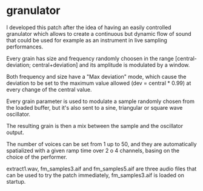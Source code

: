 # granulator
I developed this patch after the idea of having an easily controlled granulator which allows to create a continuous but dynamic flow of sound that could be used for example as an instrument in live sampling performances.

Every grain has size and frequency randomly choosen in the range [central-deviation; central+deviation] and its amplitude is modulated by a window.

Both frequency and size have a "Max deviation" mode, which cause the deviation to be set to the maximum value allowed (dev = central * 0.99) at every change of the central value.

Every grain parameter is used to modulate a sample randomly chosen from the loaded buffer, but it's also sent to a sine, triangular or square wave oscillator.

The resulting grain is then a mix between the sample and the oscillator output.

The number of voices can be set from 1 up to 50, and they are automatically spatialized with a given ramp time over 2 o 4 channels, basing on the choice of the performer.

extract1.wav, fm_samples3.aif and fm_samples5.aif are three audio files that can be used to try the patch immediately, fm_samples3.aif is loaded on startup.
